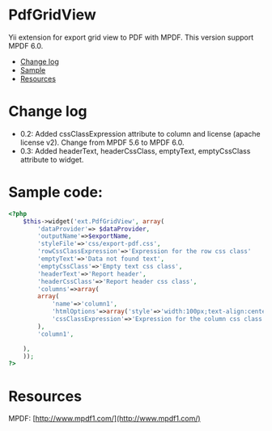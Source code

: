 PdfGridView
===========

Yii extension for export grid view to PDF with MPDF. This version support MPDF 6.0.

- [Change log](#change-log)
- [Sample](#sample-code)
- [Resources](#resources)

# Change log

- 0.2: Added cssClassExpression attribute to column and license (apache license v2). Change from MPDF 5.6 to MPDF 6.0.
- 0.3: Added headerText, headerCssClass, emptyText, emptyCssClass attribute to widget.

# Sample code:

```php
<?php 
	$this->widget('ext.PdfGridView', array(
		'dataProvider'=> $dataProvider,
		'outputName'=>$exportName,
		'styleFile'=>'css/export-pdf.css',
		'rowCssClassExpression'=>'Expression for the row css class'
		'emptyText'=>'Data not found text',
		'emptyCssClass'=>'Empty text css class',
		'headerText'=>'Report header',
		'headerCssClass'=>'Report header css class',
		'columns'=>array(
		array(
			'name'=>'column1', 
			'htmlOptions'=>array('style'=>'width:100px;text-align:center;'),
			'cssClassExpression'=>'Expression for the column css class'
		),
		'column1',

	),
	));
?>
```

# Resources

MPDF: [http://www.mpdf1.com/](http://www.mpdf1.com/)